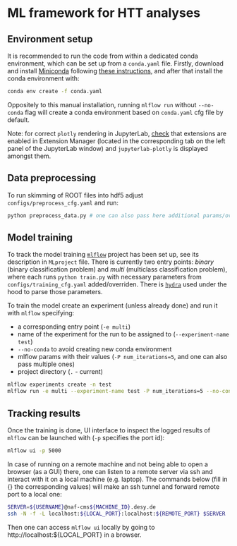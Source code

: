 # ML framework for HTT analyses

## Environment setup
It is recommended to run the code from within a dedicated conda environment, which can be set up from a `conda.yaml` file. Firstly, download and install [Miniconda](https://docs.conda.io/en/latest/miniconda.html) following [these instructions](https://conda.io/projects/conda/en/latest/user-guide/install/index.html), and after that install the conda environment with:
```bash
conda env create -f conda.yaml
```
Oppositely to this manual installation, running `mlflow run` without `--no-conda` flag will create a conda environment based on `conda.yaml` cfg file by default.

Note: for correct `plotly` rendering in JupyterLab, [check](https://plotly.com/python/troubleshooting/#jupyterlab-problems) that extensions are enabled in Extension Manager (located in the corresponding tab on the left panel of the JupyterLab window) and `jupyterlab-plotly` is displayed amongst them.   

## Data preprocessing
To run skimming of ROOT files into hdf5 adjust `configs/preprocess_cfg.yaml` and run:
```bash
python preprocess_data.py # one can also pass here additional params/override existing ones, see hydra docs for details
```

## Model training
To track the model training [`mlflow`](https://mlflow.org/docs/latest/index.html) project has been set up, see its description in `MLproject` file. There is currently two entry points: _binary_ (binary classification problem) and _multi_ (multiclass classification problem), where each runs `python train.py` with necessary parameters from `configs/training_cfg.yaml` added/overriden. There is [`hydra`](https://hydra.cc/docs/intro) used under the hood to parse those parameters.  

To train the model create an experiment (unless already done) and run it with `mlflow` specifying:
*  a corresponding entry point (`-e multi`)
*  name of the experiment for the run to be assigned to (`--experiment-name test`)
*  `--no-conda` to avoid creating new conda environment
*  mlflow params with their values (`-P num_iterations=5`, and one can also pass multiple ones)
*  project directory (`.` - current)

```bash
mlflow experiments create -n test
mlflow run -e multi --experiment-name test -P num_iterations=5 --no-conda .
```

## Tracking results
Once the training is done, UI interface to inspect the logged results of `mlflow` can be launched with (`-p` specifies the port id):
```bash
mlflow ui -p 5000
```

In case of running on a remote machine and not being able to open a browser (as a GUI) there, one can listen to a remote server via ssh and interact with it on a local machine (e.g. laptop). The commands below (fill in {} the corresponding values) will make an ssh tunnel and forward remote port to a local one:
```bash
SERVER=${USERNAME}@naf-cms${MACHINE_ID}.desy.de
ssh -N -f -L localhost:${LOCAL_PORT}:localhost:${REMOTE_PORT} $SERVER
```

Then one can access `mlflow ui` locally by going to http://localhost:${LOCAL_PORT} in a browser.
